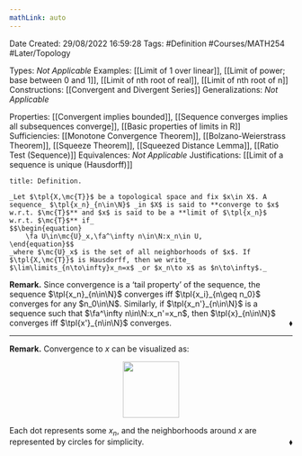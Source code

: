 ```yaml
---
mathLink: auto
---
```


<div class="topSpace"></div>

Date Created: 29/08/2022 16:59:28
Tags: #Definition #Courses/MATH254 #Later/Topology

Types: _Not Applicable_
Examples: [[Limit of 1 over linear]], [[Limit of power; base between 0 and 1]], [[Limit of nth root of real]], [[Limit of nth root of n]]
Constructions: [[Convergent and Divergent Series]]
Generalizations: _Not Applicable_

Properties: [[Convergent implies bounded]], [[Sequence converges implies all subsequences converge]], [[Basic properties of limits in R]]
Sufficiencies: [[Monotone Convergence Theorem]], [[Bolzano-Weierstrass Theorem]], [[Squeeze Theorem]], [[Squeezed Distance Lemma]], [[Ratio Test (Sequence)]]
Equivalences: _Not Applicable_
Justifications: [[Limit of a sequence is unique (Hausdorff)]]

``` ad-Definition
title: Definition.

_Let $\tpl{X,\mc{T}}$ be a topological space and fix $x\in X$. A sequence_ $\tpl{x_n}_{n\in\N}$ _in $X$ is said to **converge to $x$ w.r.t. $\mc{T}$** and $x$ is said to be a **limit of $\tpl{x_n}$ w.r.t. $\mc{T}$** if_
$$\begin{equation}
    \fa U\in\mc{U}_x,\fa^\infty n\in\N:x_n\in U,
\end{equation}$$
_where $\mc{U}_x$ is the set of all neighborhoods of $x$. If $\tpl{X,\mc{T}}$ is Hausdorff, then we write_ $\lim\limits_{n\to\infty}x_n=x$ _or $x_n\to x$ as $n\to\infty$._

```

**Remark.** Since convergence is a $\textrm{`}$tail property$\textrm{'}$ of the sequence, the sequence $\tpl{x_n}_{n\in\N}$ converges iff $\tpl{x_i}_{n\geq n_0}$ converges for any $n_0\in\N$. Similarly, if $\tpl{x_n'}_{n\in\N}$ is a sequence such that $\fa^\infty n\in\N:x_n'=x_n$, then $\tpl{x}_{n\in\N}$ converges iff $\tpl{x'}_{n\in\N}$ converges.<span style="float:right;">$\blacklozenge$</span>

---

**Remark.** Convergence to $x$ can be visualized as:
<center><img src="app://local/home/zhao/Dropbox/MathWiki/Images/2022-08-29_171208/image.svg", width=100></center>

Each dot represents some $x_n$, and the neighborhoods around $x$ are represented by circles for simplicity.<span style="float:right;">$\blacklozenge$</span>
